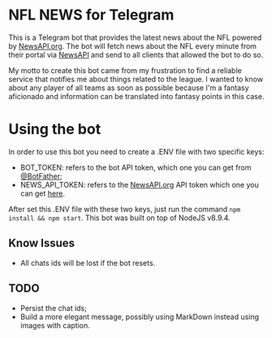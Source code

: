 # NFL NEWS for Telegram

This is a Telegram bot that provides the latest news about the NFL powered by [NewsAPI.org](https://newsapi.org).
The bot will fetch news about the NFL every minute from their portal via [NewsAPI](https://newsapi.org) and send to all
clients that allowed the bot to do so.

My motto to create this bot came from my frustration to find a reliable service that notifies me about things related to
the league. I wanted to know about any player of all teams as soon as possible because I'm a fantasy aficionado and
information can be translated into fantasy points in this case.

# Using the bot

In order to use this bot you need to create a .ENV file with two specific keys:

* BOT_TOKEN: refers to the bot API token, which one you can get from [@BotFather](https://telegram.me/botfather);
* NEWS_API_TOKEN: refers to the [NewsAPI.org](https://newsapi.org) API token which one you can get
[here](https://newsapi.org/princing).

After set this .ENV file with these two keys, just run the command ```npm install && npm start```. This bot was built on
top of NodeJS v8.9.4.

## Know Issues

* All chats ids will be lost if the bot resets.


## TODO

* Persist the chat ids;
* Build a more elegant message, possibly using MarkDown instead using images with caption.